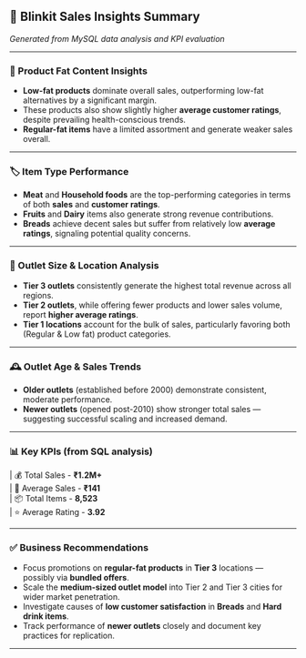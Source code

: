 ﻿## 📄 Blinkit Sales Insights Summary  
*Generated from MySQL data analysis and KPI evaluation*

---

### 🧈 Product Fat Content Insights  
- **Low-fat products** dominate overall sales, outperforming low-fat alternatives by a significant margin.  
- These products also show slightly higher **average customer ratings**, despite prevailing health-conscious trends.  
- **Regular-fat items** have a limited assortment and generate weaker sales overall.

---

### 🏷️ Item Type Performance  
- **Meat** and **Household foods** are the top-performing categories in terms of both **sales** and **customer ratings**.  
- **Fruits** and **Dairy** items also generate strong revenue contributions.  
- **Breads** achieve decent sales but suffer from relatively low **average ratings**, signaling potential quality concerns.

---

### 🏬 Outlet Size & Location Analysis  
- **Tier 3 outlets** consistently generate the highest total revenue across all regions.  
- **Tier 2 outlets**, while offering fewer products and lower sales volume, report **higher average ratings**.  
- **Tier 1 locations** account for the bulk of sales, particularly favoring both (Regular & Low fat) product categories.

---

### 🕰️ Outlet Age & Sales Trends  
- **Older outlets** (established before 2000) demonstrate consistent, moderate performance.  
- **Newer outlets** (opened post-2010) show stronger total sales — suggesting successful scaling and increased demand.

---

### 📊 Key KPIs (from SQL analysis)



| 💰 Total Sales - **₹1.2M+**    
| 🧾 Average Sales - **₹141**      
| 📦 Total Items - **8,523**     
| ⭐ Average Rating - **3.92**

---

### ✅ Business Recommendations  
- Focus promotions on **regular-fat products** in **Tier 3** locations — possibly via **bundled offers**.  
- Scale the **medium-sized outlet model** into Tier 2 and Tier 3 cities for wider market penetration.  
- Investigate causes of **low customer satisfaction** in **Breads** and **Hard drink items**.  
- Track performance of **newer outlets** closely and document key practices for replication.

---


